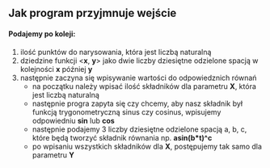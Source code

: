 ## Jak program przyjmnuje wejście
#### Podajemy po koleji:
1. ilość punktów do narysowania, 
która jest liczbą naturalną
2. dziedzine funkcji <**x**, **y**>  jako 
dwie liczby dziesiętne odzielone 
spacją w kolejności **x** później **y**
3. następnie zaczyna się wpisywanie wartości 
do odpowiedznich równań
   - na początku należy wpisać ilość 
   składników dla parametru **X**, która 
   jest liczbą naturalną
   - następnie progra zapyta się czy chcemy, aby nasz składnik był funkcją trygonometryczną sinus czy cosinus, 
   wpisujemy odpowiedniu **sin** lub **cos**
   - następnie podajemy 3 liczby dziesiętne 
   odzielone spacją a, b, c, które będą tworzyć składnik równania np. **asin(b\*t)^c**
   - po wpisaniu wszystkich składników dla **X**, postępujemy tak samo dla parametru **Y**
